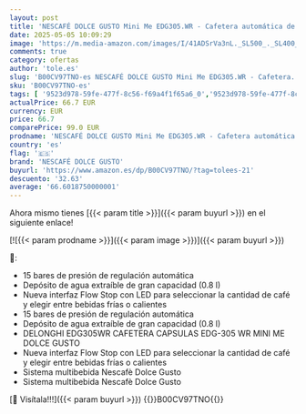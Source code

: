 ```yaml
---
layout: post
title: 'NESCAFÉ DOLCE GUSTO Mini Me EDG305.WR - Cafetera automática de cápsulas  15 bares de presión para bebidas frías y calientes. 0.8 l. Color blanco y rojo'
date: 2025-05-05 10:09:29
image: 'https://m.media-amazon.com/images/I/41ADSrVa3nL._SL500_._SL400_.jpg'
comments: true
category: ofertas
author: 'tole.es'
slug: 'B00CV97TNO-es NESCAFÉ DOLCE GUSTO Mini Me EDG305.WR - Cafetera...'
sku: 'B00CV97TNO-es'
tags: [ '9523d978-59fe-477f-8c56-f69a4f1f65a6_0','9523d978-59fe-477f-8c56-f69a4f1f65a6_1501','9523d978-59fe-477f-8c56-f69a4f1f65a6_2401','9523d978-59fe-477f-8c56-f69a4f1f65a6_2801','9523d978-59fe-477f-8c56-f69a4f1f65a6_3101','9523d978-59fe-477f-8c56-f69a4f1f65a6_5601','9523d978-59fe-477f-8c56-f69a4f1f65a6_7201','AUX_Dolce_Gusto_All_ASINS','Arborist Merchandising Root','Cafeteras individuales','Cápsulas','DeLonghi para tu nueva casa','Dolce Gusto Prime Day 2018: Mini Me + 3 Packs de café a 59.00€','Hogar y cocina','Los favoritos de nuestros clientes: Hogar y cocina','Máquinas cafeteras','Precios destacados en Hogar y cocina','Self Service','Special Features Stores','Utensilios para café y té','cafetera','dolce','gusto','nescafé dolce gusto','🇪🇸', ]
actualPrice: 66.7 EUR
currency: EUR
price: 66.7
comparePrice: 99.0 EUR
prodname: 'NESCAFÉ DOLCE GUSTO Mini Me EDG305.WR - Cafetera automática de cápsulas  15 bares de presión para bebidas frías y calientes. 0.8 l. Color blanco y rojo'
country: 'es'
flag: '🇪🇸'
brand: 'NESCAFÉ DOLCE GUSTO'
buyurl: 'https://www.amazon.es/dp/B00CV97TNO/?tag=tolees-21'
descuento: '32.63'
average: '66.6018750000001'
---
```


Ahora mismo tienes [{{< param title >}}]({{< param buyurl >}}) en el siguiente enlace!

[![{{< param prodname >}}]({{< param image >}})]({{< param buyurl >}})

🔎:

- 15 bares de presión de regulación automática
- Depósito de agua extraíble de gran capacidad (0.8 l)
- Nueva interfaz Flow Stop con LED para seleccionar la cantidad de café y elegir entre bebidas frías o calientes
- 15 bares de presión de regulación automática
- Depósito de agua extraíble de gran capacidad (0.8 l)
- DELONGHI EDG305WR CAFETERA CAPSULAS EDG-305 WR MINI ME DOLCE GUSTO
- Nueva interfaz Flow Stop con LED para seleccionar la cantidad de café y elegir entre bebidas frías o calientes
- Sistema multibebida Nescafè Dolce Gusto
- Sistema multibebida Nescafè Dolce Gusto

[🛒 Visítala!!!]({{< param buyurl >}})
{{<world>}}B00CV97TNO{{</world>}}
